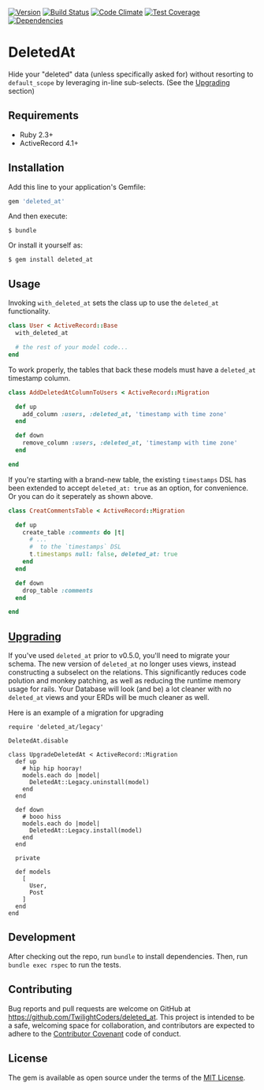 [![Version      ](https://img.shields.io/gem/v/deleted_at.svg?maxAge=2592000)](https://rubygems.org/gems/deleted_at)
[![Build Status ](https://travis-ci.org/TwilightCoders/deleted_at.svg)](https://travis-ci.org/TwilightCoders/deleted_at)
[![Code Climate ](https://api.codeclimate.com/v1/badges/762cdcd63990efa768b0/maintainability)](https://codeclimate.com/github/TwilightCoders/deleted_at/maintainability)
[![Test Coverage](https://codeclimate.com/github/TwilightCoders/deleted_at/badges/coverage.svg)](https://codeclimate.com/github/TwilightCoders/deleted_at/coverage)
[![Dependencies ](https://gemnasium.com/badges/github.com/TwilightCoders/deleted_at.svg)](https://gemnasium.com/github.com/TwilightCoders/deleted_at)

# DeletedAt

Hide your "deleted" data (unless specifically asked for) without resorting to `default_scope` by leveraging in-line sub-selects. (See the [Upgrading](#upgrading) section)

## Requirements

- Ruby 2.3+
- ActiveRecord 4.1+

## Installation

Add this line to your application's Gemfile:

```ruby
gem 'deleted_at'
```

And then execute:

    $ bundle

Or install it yourself as:

    $ gem install deleted_at

## Usage

Invoking `with_deleted_at` sets the class up to use the `deleted_at` functionality.

```ruby
class User < ActiveRecord::Base
  with_deleted_at

  # the rest of your model code...
end
```

To work properly, the tables that back these models must have a `deleted_at` timestamp column.

```ruby
class AddDeletedAtColumnToUsers < ActiveRecord::Migration

  def up
    add_column :users, :deleted_at, 'timestamp with time zone'
  end

  def down
    remove_column :users, :deleted_at, 'timestamp with time zone'
  end

end
```

If you're starting with a brand-new table, the existing `timestamps` DSL has been extended to accept `deleted_at: true` as an option, for convenience. Or you can do it seperately as shown above.

```ruby
class CreatCommentsTable < ActiveRecord::Migration

  def up
    create_table :comments do |t|
      # ...
      #  to the `timestamps` DSL
      t.timestamps null: false, deleted_at: true
    end
  end

  def down
    drop_table :comments
  end

end
```

## [Upgrading](#upgrading)

If you've used `deleted_at` prior to v0.5.0, you'll need to migrate your schema. The new version of `deleted_at` no longer uses views, instead constructing a subselect on the relations. This significantly reduces code polution and monkey patching, as well as reducing the runtime memory usage for rails. Your Database will look (and be) a lot cleaner with no `deleted_at` views and your ERDs will be much cleaner as well.

Here is an example of a migration for upgrading
```
require 'deleted_at/legacy'

DeletedAt.disable

class UpgradeDeletedAt < ActiveRecord::Migration
  def up
    # hip hip hooray!
    models.each do |model|
      DeletedAt::Legacy.uninstall(model)
    end
  end

  def down
    # booo hiss
    models.each do |model|
      DeletedAt::Legacy.install(model)
    end
  end

  private

  def models
    [
      User,
      Post
    ]
  end
end

```
## Development

After checking out the repo, run `bundle` to install dependencies. Then, run `bundle exec rspec` to run the tests.

## Contributing

Bug reports and pull requests are welcome on GitHub at https://github.com/TwilightCoders/deleted_at. This project is intended to be a safe, welcoming space for collaboration, and contributors are expected to adhere to the [Contributor Covenant](http://contributor-covenant.org) code of conduct.

## License

The gem is available as open source under the terms of the [MIT License](http://opensource.org/licenses/MIT).
